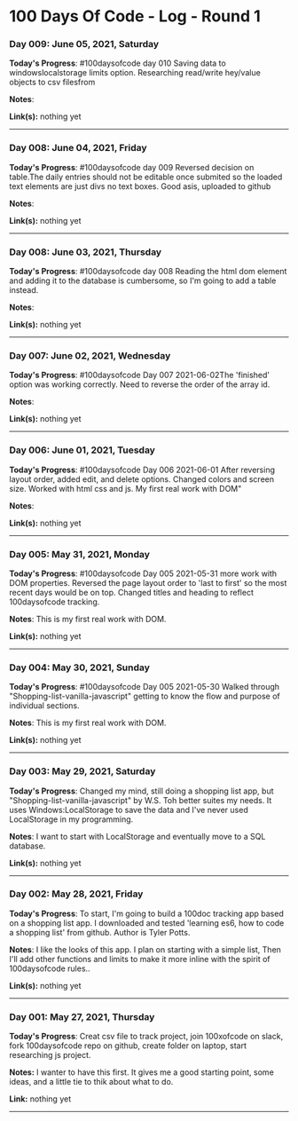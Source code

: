 # 100 Days Of Code - Log - Round 1


### Day 009: June 05, 2021, Saturday

**Today's Progress**: #100daysofcode day 010
Saving data to windowslocalstorage limits option. Researching read/write hey/value objects to csv filesfrom

**Notes**:

**Link(s):** nothing yet
** **


### Day 008: June 04, 2021, Friday

**Today's Progress**: #100daysofcode day 009
Reversed decision on table.The daily entries should not be editable once submited so the loaded text elements are just divs no text boxes. Good asis, uploaded to github

**Notes**:

**Link(s):** nothing yet
** **


### Day 008: June 03, 2021, Thursday

**Today's Progress**: #100daysofcode day 008
Reading the html dom element and adding it to the database is cumbersome, so I'm going to add a table instead.

**Notes**:

**Link(s):** nothing yet
** **


### Day 007: June 02, 2021, Wednesday

**Today's Progress**: #100daysofcode Day 007 2021-06-02The 'finished' option was working correctly. Need to reverse the order of the array id.

**Notes**: 

**Link(s):** nothing yet
** **


### Day 006: June 01, 2021, Tuesday

**Today's Progress**: #100daysofcode Day 006 2021-06-01
After reversing layout order, added edit, and delete  options. Changed colors and screen size. Worked with html css and js. My first real work with DOM"

**Notes**:  

**Link(s):** nothing yet
** **


### Day 005: May 31, 2021, Monday

**Today's Progress**: #100daysofcode Day 005 2021-05-31
more work with DOM properties. Reversed the page layout order to 'last to first' so the most recent days would be on top. Changed titles and heading to reflect 100daysofcode tracking.

**Notes**: This is my first real work with DOM. 

**Link(s):** nothing yet
** **


### Day 004: May 30, 2021, Sunday

**Today's Progress**: #100daysofcode Day 005 2021-05-30
Walked through "Shopping-list-vanilla-javascript" getting to know the flow and purpose of individual sections.

**Notes**: This is my first real work with DOM. 

**Link(s):** nothing yet
** **


### Day 003: May 29, 2021, Saturday
<!--##### (delete me or comment me out)-->

**Today's Progress**: Changed my mind, still doing a shopping list app, but "Shopping-list-vanilla-javascript" by W.S. Toh better suites my needs. It uses Windows:LocalStorage to save the data and I've never used LocalStorage in my programming. 

**Notes**: I want to start with LocalStorage and eventually move to a SQL database.

**Link(s):** nothing yet
** **


### Day 002: May 28, 2021, Friday
<!--##### (delete me or comment me out)-->

**Today's Progress**: To start, I'm going to build a 100doc tracking app based on a shopping list app. I downloaded and tested 'learning es6, how to code a shopping list' from github. Author is Tyler Potts. 

**Notes**: I like the looks of this app. I plan on starting with a simple list, Then I'll add other functions and limits to make it more inline with the spirit of 100daysofcode rules..

**Link(s):** nothing yet
** **


### Day 001: May 27, 2021, Thursday

**Today's Progress**: Creat csv file to track project, join 100xofcode on slack, fork 100daysofcode repo on github, create folder on laptop, start researching js project. 

**Notes:** I wanter to have this first. It gives me a good starting point, some ideas, and a little tie to thik about what to do.

**Link:** nothing yet
** **








<!-- ### Day 1: June 27, Monday

**Today's Progress**: I've gone through many exercises on FreeCodeCamp.

**Thoughts** I've recently started coding, and it's a great feeling when I finally solve an algorithm challenge after a lot of attempts and hours spent.

**Link(s) to work**
1. [Find the Longest Word in a String](https://www.freecodecamp.com/challenges/find-the-longest-word-in-a-string)
2. [Title Case a Sentence](https://www.freecodecamp.com/challenges/title-case-a-sentence)
